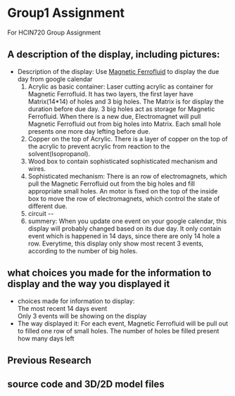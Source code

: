 # Group1 Assignment
For HCIN720 Group Assignment

## A description of the display, including pictures: 
  - Description of the display: Use [Magnetic Ferrofluid](http://www.amazon.com/gp/product/B008H40LG4?psc=1&redirect=true&ref_=oh_aui_detailpage_o01_s00) to display the due day from google calendar<br>
    1. Acrylic as basic container: Laser cutting acrylic as container for Magnetic Ferrofluid. It has two layers, the first layer have Matrix(14*14) of holes and 3 big holes. The Matrix is for display the duration before due day. 3 big holes act as storage for Magnetic Ferrofluid. When there is a new due, Electromagnet will pull Magnetic Ferrofluid out from big holes into Matrix. Each small hole presents one more day lefting before due.
    2. Copper on the top of Acrylic. There is a layer of copper on the top of the acrylic to prevent acrylic from reaction to the solvent(Isopropanol). 
    3. Wood box to contain sophisticated sophisticated mechanism and wires.
    4. Sophisticated mechanism: There is an row of electromagnets, which pull the Magnetic Ferrofluid out from the big holes and fill appropriate small holes. An motor is fixed on the top of the inside box to move the row of electromagnets, which control the state of different due.
    5. circuit -- 
    6. summery: When you update one event on your google calendar, this display will probably changed based on its due day. It only contain event which is happened in 14 days, since there are only 14 hole a row. Everytime, this display only show most recent 3 events, according to the number of big holes.
  
## what choices you made for the information to display and the way you displayed it
  - choices made for information to display:<br>
    The most recent 14 days event<br>
    Only 3 events will be showing on the display<br>
  - The way displayed it: For each event, Magnetic Ferrofluid will be pull out to filled one row of small holes. The number of holes be filled present how many days left<br>


## Previous Research


## source code and 3D/2D model files


